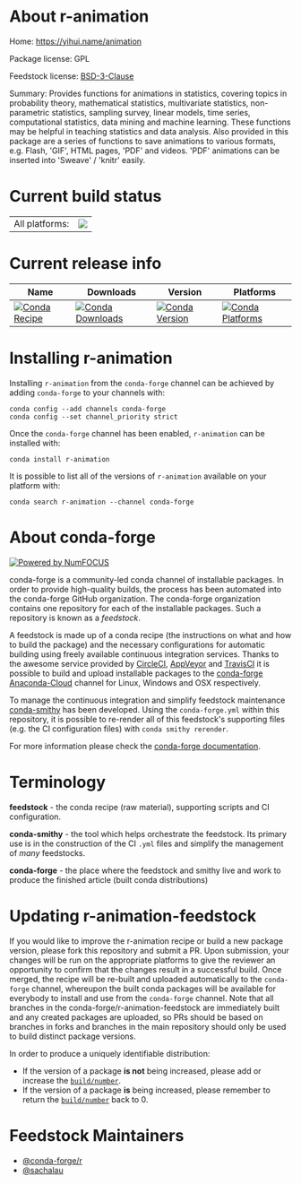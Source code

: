 About r-animation
=================

Home: https://yihui.name/animation

Package license: GPL

Feedstock license: [BSD-3-Clause](https://github.com/conda-forge/r-animation-feedstock/blob/master/LICENSE.txt)

Summary: Provides functions for animations in statistics, covering topics in probability theory, mathematical statistics, multivariate statistics, non-parametric statistics, sampling survey, linear models, time series, computational statistics, data mining and machine learning. These functions may be helpful in teaching statistics and data analysis. Also provided in this package are a series of functions to save animations to various formats, e.g. Flash, 'GIF', HTML pages, 'PDF' and videos. 'PDF' animations can be inserted into 'Sweave' / 'knitr' easily.

Current build status
====================


<table><tr><td>All platforms:</td>
    <td>
      <a href="https://dev.azure.com/conda-forge/feedstock-builds/_build/latest?definitionId=3319&branchName=master">
        <img src="https://dev.azure.com/conda-forge/feedstock-builds/_apis/build/status/r-animation-feedstock?branchName=master">
      </a>
    </td>
  </tr>
</table>

Current release info
====================

| Name | Downloads | Version | Platforms |
| --- | --- | --- | --- |
| [![Conda Recipe](https://img.shields.io/badge/recipe-r--animation-green.svg)](https://anaconda.org/conda-forge/r-animation) | [![Conda Downloads](https://img.shields.io/conda/dn/conda-forge/r-animation.svg)](https://anaconda.org/conda-forge/r-animation) | [![Conda Version](https://img.shields.io/conda/vn/conda-forge/r-animation.svg)](https://anaconda.org/conda-forge/r-animation) | [![Conda Platforms](https://img.shields.io/conda/pn/conda-forge/r-animation.svg)](https://anaconda.org/conda-forge/r-animation) |

Installing r-animation
======================

Installing `r-animation` from the `conda-forge` channel can be achieved by adding `conda-forge` to your channels with:

```
conda config --add channels conda-forge
conda config --set channel_priority strict
```

Once the `conda-forge` channel has been enabled, `r-animation` can be installed with:

```
conda install r-animation
```

It is possible to list all of the versions of `r-animation` available on your platform with:

```
conda search r-animation --channel conda-forge
```


About conda-forge
=================

[![Powered by NumFOCUS](https://img.shields.io/badge/powered%20by-NumFOCUS-orange.svg?style=flat&colorA=E1523D&colorB=007D8A)](http://numfocus.org)

conda-forge is a community-led conda channel of installable packages.
In order to provide high-quality builds, the process has been automated into the
conda-forge GitHub organization. The conda-forge organization contains one repository
for each of the installable packages. Such a repository is known as a *feedstock*.

A feedstock is made up of a conda recipe (the instructions on what and how to build
the package) and the necessary configurations for automatic building using freely
available continuous integration services. Thanks to the awesome service provided by
[CircleCI](https://circleci.com/), [AppVeyor](https://www.appveyor.com/)
and [TravisCI](https://travis-ci.com/) it is possible to build and upload installable
packages to the [conda-forge](https://anaconda.org/conda-forge)
[Anaconda-Cloud](https://anaconda.org/) channel for Linux, Windows and OSX respectively.

To manage the continuous integration and simplify feedstock maintenance
[conda-smithy](https://github.com/conda-forge/conda-smithy) has been developed.
Using the ``conda-forge.yml`` within this repository, it is possible to re-render all of
this feedstock's supporting files (e.g. the CI configuration files) with ``conda smithy rerender``.

For more information please check the [conda-forge documentation](https://conda-forge.org/docs/).

Terminology
===========

**feedstock** - the conda recipe (raw material), supporting scripts and CI configuration.

**conda-smithy** - the tool which helps orchestrate the feedstock.
                   Its primary use is in the construction of the CI ``.yml`` files
                   and simplify the management of *many* feedstocks.

**conda-forge** - the place where the feedstock and smithy live and work to
                  produce the finished article (built conda distributions)


Updating r-animation-feedstock
==============================

If you would like to improve the r-animation recipe or build a new
package version, please fork this repository and submit a PR. Upon submission,
your changes will be run on the appropriate platforms to give the reviewer an
opportunity to confirm that the changes result in a successful build. Once
merged, the recipe will be re-built and uploaded automatically to the
`conda-forge` channel, whereupon the built conda packages will be available for
everybody to install and use from the `conda-forge` channel.
Note that all branches in the conda-forge/r-animation-feedstock are
immediately built and any created packages are uploaded, so PRs should be based
on branches in forks and branches in the main repository should only be used to
build distinct package versions.

In order to produce a uniquely identifiable distribution:
 * If the version of a package **is not** being increased, please add or increase
   the [``build/number``](https://docs.conda.io/projects/conda-build/en/latest/resources/define-metadata.html#build-number-and-string).
 * If the version of a package **is** being increased, please remember to return
   the [``build/number``](https://docs.conda.io/projects/conda-build/en/latest/resources/define-metadata.html#build-number-and-string)
   back to 0.

Feedstock Maintainers
=====================

* [@conda-forge/r](https://github.com/conda-forge/r/)
* [@sachalau](https://github.com/sachalau/)

